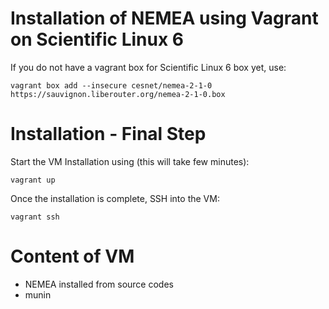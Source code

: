 Installation of NEMEA using Vagrant on Scientific Linux 6
=========================================================

If you do not have a vagrant box for Scientific Linux 6 box yet, use:

```
vagrant box add --insecure cesnet/nemea-2-1-0 https://sauvignon.liberouter.org/nemea-2-1-0.box
```

Installation - Final Step
=========================

Start the VM Installation using (this will take few minutes):
```
vagrant up
```

Once the installation is complete, SSH into the VM:
```
vagrant ssh
```

Content of VM
=============

* NEMEA installed from source codes
* munin


